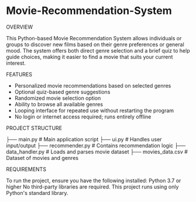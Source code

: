 # Movie-Recommendation-System

OVERVIEW

This Python-based Movie Recommendation System allows individuals or groups to discover new films based on their genre preferences or general mood. The system offers both direct genre selection and a brief quiz to help guide choices, making it easier to find a movie that suits your current interest.

FEATURES

- Personalized movie recommendations based on selected genres
- Optional quiz-based genre suggestions
- Randomized movie selection option
- Ability to browse all available genres
- Looping interface for repeated use without restarting the program
- No login or internet access required; runs entirely offline

PROJECT STRUCTURE

├── main.py               # Main application script
├── ui.py                 # Handles user input/output
├── recommender.py        # Contains recommendation logic
├── data_handler.py       # Loads and parses movie dataset
├── movies_data.csv       # Dataset of movies and genres

REQUIREMENTS

To run the project, ensure you have the following installed:
Python 3.7 or higher
No third-party libraries are required. This project runs using only Python's standard library.

